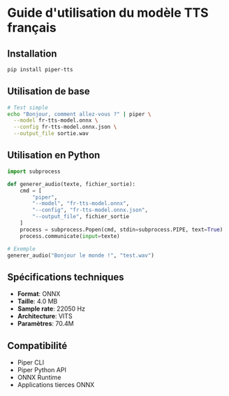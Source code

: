 # Guide d'utilisation du modèle TTS français

## Installation
```bash
pip install piper-tts
```

## Utilisation de base
```bash
# Test simple
echo "Bonjour, comment allez-vous ?" | piper \
  --model fr-tts-model.onnx \
  --config fr-tts-model.onnx.json \
  --output_file sortie.wav
```

## Utilisation en Python
```python
import subprocess

def generer_audio(texte, fichier_sortie):
    cmd = [
        "piper",
        "--model", "fr-tts-model.onnx",
        "--config", "fr-tts-model.onnx.json",
        "--output_file", fichier_sortie
    ]
    process = subprocess.Popen(cmd, stdin=subprocess.PIPE, text=True)
    process.communicate(input=texte)

# Exemple
generer_audio("Bonjour le monde !", "test.wav")
```

## Spécifications techniques
- **Format**: ONNX
- **Taille**: 4.0 MB
- **Sample rate**: 22050 Hz
- **Architecture**: VITS
- **Paramètres**: 70.4M

## Compatibilité
- Piper CLI
- Piper Python API
- ONNX Runtime
- Applications tierces ONNX
